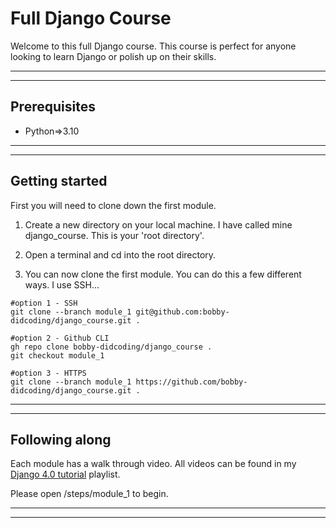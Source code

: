 # Full Django Course

Welcome to this full Django course. This course is perfect for anyone looking to learn Django or polish up on their
skills.
***
***

## Prerequisites

- Python=>3.10

***
***

## Getting started

First you will need to clone down the first module.

1) Create a new directory on your local machine. I have called mine django_course. This is your 'root directory'.

2) Open a terminal and cd into the root directory.

3) You can now clone the first module. You can do this a few different ways. I use SSH...

```
#option 1 - SSH
git clone --branch module_1 git@github.com:bobby-didcoding/django_course.git .

#option 2 - Github CLI
gh repo clone bobby-didcoding/django_course .
git checkout module_1

#option 3 - HTTPS
git clone --branch module_1 https://github.com/bobby-didcoding/django_course.git .
```

***
***

## Following along

Each module has a walk through video. All videos can be found in
my [Django 4.0 tutorial](https://www.youtube.com/playlist?list=PL5VlxT4gkOFCmtb_BYtZuH5pki_S2AphR) playlist.

Please open /steps/module_1 to begin.
***
***
